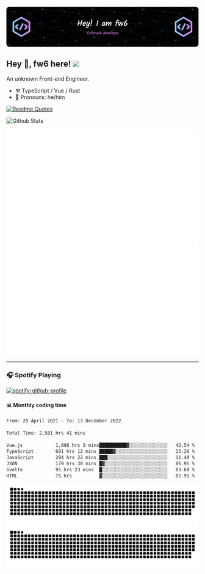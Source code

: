 ![Header](github-header-image.png)

## Hey 👋, fw6 here! <img src="https://github.githubassets.com/images/mona-whisper.gif" height="24" />


An unknown Front-end Engineer.

-   :hammer_and_pick: TypeScript / Vue / Rust
-   :man: Pronouns: he/him


[![Readme Quotes](https://quotes-github-readme.vercel.app/api?type=horizontal&theme=algolia)](https://github.com/piyushsuthar/github-readme-quotes)



![Github Stats](https://github-readme-stats.vercel.app/api?username=fw6&bg_color=30,e96443,904e95&title_color=fff&text_color=fff)

![](https://raw.githubusercontent.com/fw6/github-stats-transparent/output/generated/overview.svg)
![](https://raw.githubusercontent.com/fw6/github-stats-transparent/output/generated/languages.svg)


---

### 🎧 Spotify Playing

<!-- ![spotify-github-profile](/img/default.svg) -->

[![spotify-github-profile](https://spotify-github-profile.vercel.app/api/view?uid=r6wn4hdvypv0lkzyrj0e0pjct&cover_image=true&theme=default&bar_color=53b14f&bar_color_cover=true)](https://github.com/kittinan/spotify-github-profile)
#### :bar_chart: Monthly coding time

<!--START_SECTION:waka-->

```text
From: 28 April 2021 - To: 13 December 2022

Total Time: 2,581 hrs 41 mins

Vue.js            1,098 hrs 9 mins██████████▓░░░░░░░░░░░░░░   42.54 %
TypeScript        601 hrs 12 mins █████▓░░░░░░░░░░░░░░░░░░░   23.29 %
JavaScript        294 hrs 22 mins ███░░░░░░░░░░░░░░░░░░░░░░   11.40 %
JSON              179 hrs 30 mins █▓░░░░░░░░░░░░░░░░░░░░░░░   06.95 %
Svelte            95 hrs 23 mins  █░░░░░░░░░░░░░░░░░░░░░░░░   03.69 %
HTML              75 hrs          ▓░░░░░░░░░░░░░░░░░░░░░░░░   02.91 %
```

<!--END_SECTION:waka-->




![github contribution grid snake animation](https://raw.githubusercontent.com/platane/platane/output/github-contribution-grid-snake-dark.svg#gh-dark-mode-only)![github contribution grid snake animation](https://raw.githubusercontent.com/platane/platane/output/github-contribution-grid-snake.svg#gh-light-mode-only)
